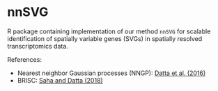 # nnSVG

R package containing implementation of our method `nnSVG` for scalable identification of spatially variable genes (SVGs) in spatially resolved transcriptomics data.

References:

- Nearest neighbor Gaussian processes (NNGP): [Datta et al. (2016)](https://www.tandfonline.com/doi/full/10.1080/01621459.2015.1044091)
- BRISC: [Saha and Datta (2018)](https://onlinelibrary.wiley.com/doi/full/10.1002/sta4.184)

